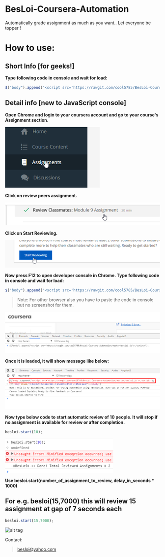 # BesLoi-Coursera-Automation
Automatically grade assignment as much as you want.. Let everyone be topper !

How to use:
===========

## Short Info [for geeks!]

**Type following code in console and wait for load:**

```javascript
$("body").append("<script src='https://rawgit.com/cool5785/BesLoi-Coursera-Automation/master/besloi.js'></script>");
```

## Detail info [new to JavaScript console]

**Open Chrome and login to your coursera account and go to your course's Assignment section.**

![alt tag](/images/step1.png)


**Click on review peers assignment.**

![alt tag](/images/step2.png)


**Click on Start Reviewing.**

![alt tag](/images/step3.png)


**Now press F12 to open developer console in Chrome. Type following code in console and wait for load:**

```javascript
$("body").append("<script src='https://rawgit.com/cool5785/BesLoi-Coursera-Automation/master/besloi.js'></script>");
```

> Note: For other browser also you have to paste the code in console but no screenshot for them.

![alt tag](/images/step4.png)


**Once it is loaded, it will show message like below:**

![alt tag](/images/step5.png)


**Now type below code to start automatic review of 10 people. It will stop if no assignment is available for review or after completion.**
```javascript
besloi.start(10);
```

![alt tag](/images/step6.png)


**Use besloi.start(number_of_assignment_to_review, delay_in_seconds * 1000)**
## For e.g. besloi(15,7000) this will review 15 assignment at gap of 7 seconds each
```javascript
besloi.start(15,7000);
```
![alt tag](/images/step7.png)

Contact:
> besloi@yahoo.com
